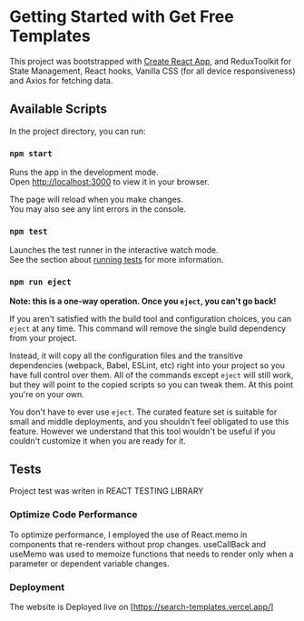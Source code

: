 # Getting Started with Get Free Templates

This project was bootstrapped with [Create React App](https://github.com/facebook/create-react-app),
and ReduxToolkit for State Management, React hooks, Vanilla CSS (for all device responsiveness) and Axios
for fetching data.

## Available Scripts

In the project directory, you can run:

### `npm start`

Runs the app in the development mode.\
Open [http://localhost:3000](http://localhost:3000) to view it in your browser.

The page will reload when you make changes.\
You may also see any lint errors in the console.

### `npm test`

Launches the test runner in the interactive watch mode.\
See the section about [running tests](https://facebook.github.io/create-react-app/docs/running-tests) for more information.

### `npm run eject`

**Note: this is a one-way operation. Once you `eject`, you can't go back!**

If you aren't satisfied with the build tool and configuration choices, you can `eject` at any time. This command will remove the single build dependency from your project.

Instead, it will copy all the configuration files and the transitive dependencies (webpack, Babel, ESLint, etc) right into your project so you have full control over them. All of the commands except `eject` will still work, but they will point to the copied scripts so you can tweak them. At this point you're on your own.

You don't have to ever use `eject`. The curated feature set is suitable for small and middle deployments, and you shouldn't feel obligated to use this feature. However we understand that this tool wouldn't be useful if you couldn't customize it when you are ready for it.

## Tests

Project test was writen in REACT TESTING LIBRARY

### Optimize Code Performance

To optimize performance, I employed the use of React.memo in components that re-renders without prop changes.
useCallBack and useMemo was used to memoize functions that needs to render only when a parameter or dependent variable changes.

### Deployment

The website is Deployed live on [https://search-templates.vercel.app/]
